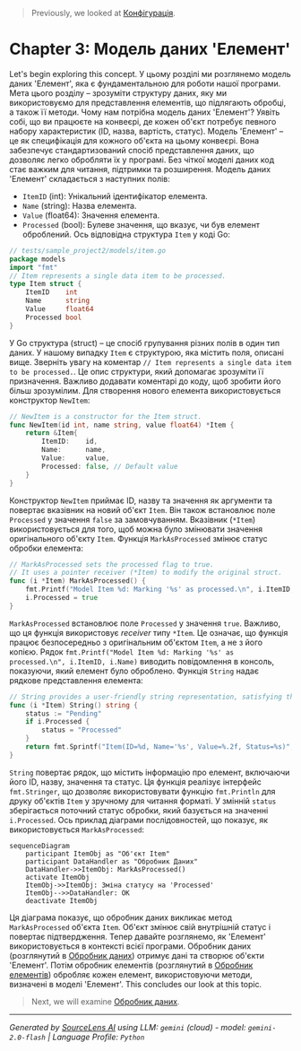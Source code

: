 > Previously, we looked at [Конфігурація](02_конфігурація.md).

# Chapter 3: Модель даних 'Елемент'
Let's begin exploring this concept. У цьому розділі ми розглянемо модель даних 'Елемент', яка є фундаментальною для роботи нашої програми. Мета цього розділу – зрозуміти структуру даних, яку ми використовуємо для представлення елементів, що підлягають обробці, а також її методи.
Чому нам потрібна модель даних 'Елемент'? Уявіть собі, що ви працюєте на конвеєрі, де кожен об'єкт потребує певного набору характеристик (ID, назва, вартість, статус). Модель 'Елемент' – це як специфікація для кожного об'єкта на цьому конвеєрі. Вона забезпечує стандартизований спосіб представлення даних, що дозволяє легко обробляти їх у програмі. Без чіткої моделі даних код стає важким для читання, підтримки та розширення.
Модель даних 'Елемент' складається з наступних полів:
*   `ItemID` (int): Унікальний ідентифікатор елемента.
*   `Name` (string): Назва елемента.
*   `Value` (float64): Значення елемента.
*   `Processed` (bool): Булеве значення, що вказує, чи був елемент оброблений.
Ось відповідна структура `Item` у коді Go:
```go
// tests/sample_project2/models/item.go
package models
import "fmt"
// Item represents a single data item to be processed.
type Item struct {
	ItemID    int
	Name      string
	Value     float64
	Processed bool
}
```
У Go структура (struct) – це спосіб групування різних полів в один тип даних. У нашому випадку `Item` є структурою, яка містить поля, описані вище.  Зверніть увагу на коментар `// Item represents a single data item to be processed.`. Це опис структури, який допомагає зрозуміти її призначення.  Важливо додавати коментарі до коду, щоб зробити його більш зрозумілим.
Для створення нового елемента використовується конструктор `NewItem`:
```go
// NewItem is a constructor for the Item struct.
func NewItem(id int, name string, value float64) *Item {
	return &Item{
		ItemID:    id,
		Name:      name,
		Value:     value,
		Processed: false, // Default value
	}
}
```
Конструктор `NewItem` приймає ID, назву та значення як аргументи та повертає вказівник на новий об'єкт `Item`.  Він також встановлює поле `Processed` у значення `false` за замовчуванням. Вказівник (`*Item`) використовується для того, щоб можна було змінювати значення оригінального об'єкту `Item`.
Функція `MarkAsProcessed` змінює статус обробки елемента:
```go
// MarkAsProcessed sets the processed flag to true.
// It uses a pointer receiver (*Item) to modify the original struct.
func (i *Item) MarkAsProcessed() {
	fmt.Printf("Model Item %d: Marking '%s' as processed.\n", i.ItemID, i.Name)
	i.Processed = true
}
```
`MarkAsProcessed` встановлює поле `Processed` у значення `true`.  Важливо, що ця функція використовує *receiver* типу `*Item`.  Це означає, що функція працює безпосередньо з оригінальним об'єктом `Item`, а не з його копією. Рядок `fmt.Printf("Model Item %d: Marking '%s' as processed.\n", i.ItemID, i.Name)` виводить повідомлення в консоль, показуючи, який елемент було оброблено.
Функція `String` надає рядкове представлення елемента:
```go
// String provides a user-friendly string representation, satisfying the fmt.Stringer interface.
func (i *Item) String() string {
	status := "Pending"
	if i.Processed {
		status = "Processed"
	}
	return fmt.Sprintf("Item(ID=%d, Name='%s', Value=%.2f, Status=%s)", i.ItemID, i.Name, i.Value, status)
}
```
`String` повертає рядок, що містить інформацію про елемент, включаючи його ID, назву, значення та статус.  Ця функція реалізує інтерфейс `fmt.Stringer`, що дозволяє використовувати функцію `fmt.Println` для друку об'єктів `Item` у зручному для читання форматі. У змінній `status` зберігається поточний статус обробки, який базується на значенні `i.Processed`.
Ось приклад діаграми послідовностей, що показує, як використовується `MarkAsProcessed`:
```mermaid
sequenceDiagram
    participant ItemObj as "Об'єкт Item"
    participant DataHandler as "Обробник Даних"
    DataHandler->>ItemObj: MarkAsProcessed()
    activate ItemObj
    ItemObj->>ItemObj: Зміна статусу на 'Processed'
    ItemObj-->>DataHandler: OK
    deactivate ItemObj
```
Ця діаграма показує, що обробник даних викликає метод `MarkAsProcessed` об'єкта `Item`. Об'єкт змінює свій внутрішній статус і повертає підтвердження.
Тепер давайте розглянемо, як 'Елемент' використовується в контексті всієї програми. Обробник даних (розглянутий в [Обробник даних](04_обробник-даних.md)) отримує дані та створює об'єкти 'Елемент'. Потім обробник елементів (розглянутий в [Обробник елементів](05_обробник-елементів.md)) обробляє кожен елемент, використовуючи методи, визначені в моделі 'Елемент'.
This concludes our look at this topic.

> Next, we will examine [Обробник даних](04_обробник-даних.md).


---

*Generated by [SourceLens AI](https://github.com/openXFlow/sourceLensAI) using LLM: `gemini` (cloud) - model: `gemini-2.0-flash` | Language Profile: `Python`*